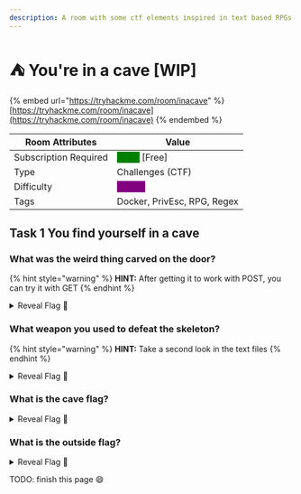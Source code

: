 ```yaml
---
description: A room with some ctf elements inspired in text based RPGs
---
```


# ⛺ You're in a cave \[WIP]

{% embed url="https://tryhackme.com/room/inacave" %}
[https://tryhackme.com/room/inacave](https://tryhackme.com/room/inacave)
{% endembed %}

| Room Attributes       | Value                                                                   |
| --------------------- | ----------------------------------------------------------------------- |
| Subscription Required |  <mark style="color:green;background-color:green;">False</mark> \[Free] |
| Type                  | Challenges (CTF)                                                        |
| Difficulty            |  <mark style="color:purple;background-color:purple;">Insane</mark>      |
| Tags                  | Docker, PrivEsc, RPG, Regex                                             |

## Task 1 You find yourself in a cave

### What was the weird thing carved on the door?

{% hint style="warning" %}
**HINT:** After getting it to work with POST, you can try it with GET
{% endhint %}

<details>

<summary>Reveal Flag <span data-gb-custom-inline data-tag="emoji" data-code="1f6a9">🚩</span></summary>

:triangular\_flag\_on\_post:`n/a`

</details>

### What weapon you used to defeat the skeleton?

{% hint style="warning" %}
**HINT:** Take a second look in the text files
{% endhint %}

<details>

<summary>Reveal Flag <span data-gb-custom-inline data-tag="emoji" data-code="1f6a9">🚩</span></summary>

:triangular\_flag\_on\_post:`n/a`

</details>

### What is the cave flag?

<details>

<summary>Reveal Flag <span data-gb-custom-inline data-tag="emoji" data-code="1f6a9">🚩</span></summary>

:triangular\_flag\_on\_post:`n/a`

</details>

### What is the outside flag?

<details>

<summary>Reveal Flag <span data-gb-custom-inline data-tag="emoji" data-code="1f6a9">🚩</span></summary>

:triangular\_flag\_on\_post:`n/a`

</details>



TODO: finish this page :smile:



